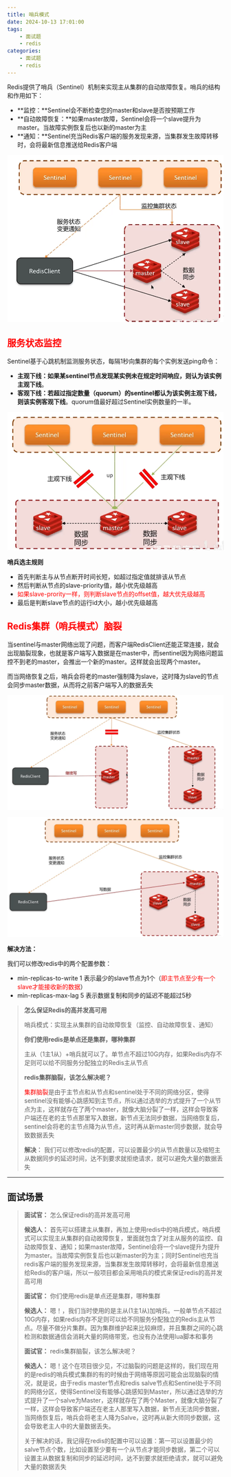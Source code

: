 ```yaml
---
title: 哨兵模式
date: 2024-10-13 17:01:00
tags:
    - 面试题
    - redis
categories:
    - 面试题
    - redis
---
```

Redis提供了哨兵（Sentinel）机制来实现主从集群的自动故障恢复。哨兵的结构和作用如下：

+ **监控：**Sentinel会不断检查您的master和slave是否按预期工作
+ **自动故障恢复：**如果master故障，Sentinel会将一个slave提升为master。当故障实例恢复后也以新的master为主
+ **通知：**Sentinel充当Redis客户端的服务发现来源，当集群发生故障转移时，会将最新信息推送给Redis客户端

![](../../../images/面试题/redis/image_27.png)

## <font style="color:rgb(255, 0, 1);">服务状态监控</font>
Sentinel基于心跳机制监测服务状态，每隔1秒向集群的每个实例发送ping命令：

+ **主观下线：**如果某sentinel节点发现某实例未在规定时间响应，则认为该实例**主观下线**。
+ **客观下线：**若超过指定数量（quorum）的sentinel都认为该实例主观下线，则该实例**客观下线**。quorum值最好超过Sentinel实例数量的一半。

![](../../../images/面试题/redis/image_28.png)

**哨兵选主规则**

+ 首先判断主与从节点断开时间长短，如超过指定值就排该从节点
+ 然后判断从节点的slave-priority值，越小优先级越高
+ <font style="color:rgb(255, 0, 1);">如果slave-prority一样，则判断slave节点的offset值，越大优先级越高</font>
+ 最后是判断slave节点的运行id大小，越小优先级越高

## <font style="color:rgb(255, 0, 1);">Redis集群（哨兵模式）脑裂</font>
当sentinel与master网络出现了问题，而客户端RedisClient还能正常连接，就会出现脑裂现象，也就是客户端写入数据是在master中，而sentinel因为网络问题监控不到老的master，会推出一个新的master。这样就会出现两个master。

而当网络恢复之后，哨兵会将老的master强制降为slave，这时降为slave的节点会同步master数据，从而将之前客户端写入的数据丢失

![](../../../images/面试题/redis/image_29.png)

![](../../../images/面试题/redis/image_30.png)

**解决方法：**

我们可以修改redis中的两个配置参数：

+ min-replicas-to-write 1		表示最少的slave节点为1个（<font style="color:rgb(255, 0, 1);">即主节点至少有一个slave才能接收新的数据</font>）
+ min-replicas-max-lag 5		表示数据复制和同步的延迟不能超过5秒



> **怎么保证Redis的高并发高可用**
> 
> 哨兵模式：实现主从集群的自动故障恢复（监控、自动故障恢复、通知）
> 
> **你们使用redis是单点还是集群，哪种集群**
> 
> 主从（1主1从）+哨兵就可以了。单节点不超过10G内存，如果Redis内存不足则可以给不同服务分配独立的Redis主从节点
> 
> **redis集群脑裂，该怎么解决呢？**
> 
> <font style="color:rgb(255, 0, 1);">集群脑裂</font>是由于主节点和从节点和sentinel处于不同的网络分区，使得sentinel没有能够心跳感知到主节点，所以通过选举的方式提升了一个从节点为主，这样就存在了两个master，就像大脑分裂了一样，这样会导致客户端还在老的主节点那里写入数据，新节点无法同步数据，当网络恢复后，sentinel会将老的主节点降为从节点，这时再从新master同步数据，就会导致数据丢失
> 
> **解决︰** 我们可以修改redis的配置，可以设置最少的从节点数量以及缩短主从数据同步的延迟时间，达不到要求就拒绝请求，就可以避免大量的数据丢失


--- 

## 面试场景
> **面试官：** 怎么保证redis的高并发高可用
> 
> **候选人：** 首先可以搭建主从集群，再加上使用redis中的哨兵模式，哨兵模式可以实现主从集群的自动故障恢复，里面就包含了对主从服务的监控、自动故障恢复、通知；如果master故障，Sentinel会将一个slave提升为提升为master。当故障实例恢复后也以新master的为主；同时Sentinel也充当redis客户端的服务发现来源，当集群发生故障转移时，会将最新信息推送给Redis的客户端，所以一般项目都会采用哨兵的模式来保证redis的高并发高可用
> 
> **面试官：** 你们使用redis是单点还是集群，哪种集群
> 
> **候选人：** 嗯！，我们当时使用的是主从(1主1从)加哨兵。一般单节点不超过10G内存，如果redis内存不足则可以给不同服务分配独立的Redis主从节点。尽量不做分片集群。因为集群维护起来比较麻烦，并且集群之间的心跳检测和数据通信会消耗大量的网络带宽，也没有办法使用lua脚本和事务
> 
> **面试官：** redis集群脑裂，该怎么解决呢？
> 
> **候选人：** 嗯！这个在项目很少见，不过脑裂的问题是这样的，我们现在用的是redis的哨兵模式集群的有的时候由于网络等原因可能会出现脑裂的情况，就是说，由于redis master节点和redis salve节点和Sentinel处于不同的网络分区，使得Sentinel没有能够心跳感知到Master，所以通过选举的方式提升了一个salve为Master，这样就存在了两个Master，就像大脑分裂了一样，这样会导致客户端还在老主人那里写入数据，新节点无法同步数据，当网络恢复后，哨兵会将老主人降为Salve，这时再从新大师同步数据，这会导致老主人中的大量数据丢失。
> 
> 关于解决的话，我记得在redis的配置中可以设置：第一可以设置最少的salve节点个数，比如设置至少要有一个从节点才能同步数据，第二个可以设置主从数据复制和同步的延迟时间，达不到要求就拒绝请求，就可以避免大量的数据丢失


